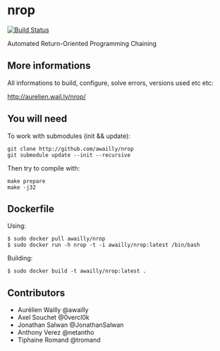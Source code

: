 nrop
====

[![Build Status](https://travis-ci.org/awailly/nrop.svg)](https://travis-ci.org/awailly/nrop)

Automated Return-Oriented Programming Chaining

More informations
-----------------

All informations to build, configure, solve errors, versions used etc etc:

http://aurelien.wail.ly/nrop/

You will need
-------------

To work with submodules (init && update):

    git clone http://github.com/awailly/nrop
    git submodule update --init --recursive

Then try to compile with:

    make prepare
    make -j32

Dockerfile
----------

Using:

    $ sudo docker pull awailly/nrop
    $ sudo docker run -h nrop -t -i awailly/nrop:latest /bin/bash


Building:

    $ sudo docker build -t awailly/nrop:latest .

Contributors
------------

* Aurélien Wailly @awailly
* Axel Souchet @0vercl0k
* Jonathan Salwan @JonathanSalwan
* Anthony Verez @netantho
* Tiphaine Romand @tromand
